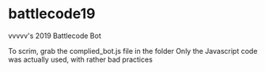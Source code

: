 # battlecode19

vvvvv's 2019 Battlecode Bot

To scrim, grab the complied_bot.js file in the folder
Only the Javascript code was actually used, with rather bad practices
